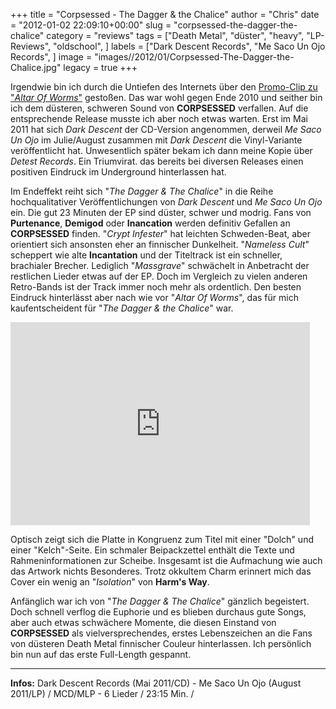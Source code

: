 +++
title = "Corpsessed - The Dagger & the Chalice"
author = "Chris"
date = "2012-01-02 22:09:10+00:00"
slug = "corpsessed-the-dagger-the-chalice"
category = "reviews"
tags = ["Death Metal", "düster", "heavy", "LP-Reviews", "oldschool", ]
labels = ["Dark Descent Records", "Me Saco Un Ojo Records", ]
image = "images//2012/01/Corpsessed-The-Dagger-the-Chalice.jpg"
legacy = true
+++

Irgendwie bin ich durch die Untiefen des Internets über den <a href="http://www.youtube.com/watch?v=4q5ylaZahFU">Promo-Clip zu "_Altar Of Worms_"</a> gestoßen. Das war wohl gegen Ende 2010 und seither bin ich dem düsteren, schweren Sound von **CORPSESSED** verfallen. Auf die entsprechende Release musste ich aber noch etwas warten. Erst im Mai 2011 hat sich _Dark Descent_ der CD-Version angenommen, derweil _Me Saco Un Ojo_ im Julie/August zusammen mit _Dark Descent_ die Vinyl-Variante veröffentlicht hat. Unwesentlich später bekam ich dann meine Kopie über _Detest Records_. Ein Triumvirat. das bereits bei diversen Releases einen positiven Eindruck im Underground hinterlassen hat.

Im Endeffekt reiht sich "_The Dagger & The Chalice_" in die Reihe hochqualitativer Veröffentlichungen von _Dark Descent_ und _Me Saco Un Ojo_ ein. Die gut 23 Minuten der EP sind düster, schwer und modrig. Fans von **Purtenance**, **Demigod** oder **Inancation** werden definitiv Gefallen an **CORPSESSED** finden.
"_Crypt Infester_" hat leichten Schweden-Beat, aber orientiert sich ansonsten eher an finnischer Dunkelheit. "_Nameless Cult_" scheppert wie alte **Incantation** und der Titeltrack ist ein schneller, brachialer Brecher. Lediglich "_Massgrave_" schwächelt in Anbetracht der restlichen Lieder etwas auf der EP. Doch im Vergleich zu vielen anderen Retro-Bands ist der Track immer noch mehr als ordentlich. Den besten Eindruck hinterlässt aber nach wie vor "_Altar Of Worms_", das für mich kaufentscheident für "_The Dagger & the Chalice_" war.

<iframe allowfullscreen="" frameborder="0" height="325" src="http://www.youtube.com/embed/4q5ylaZahFU" width="479"></iframe>

Optisch zeigt sich die Platte in Kongruenz zum Titel mit einer "Dolch" und einer "Kelch"-Seite. Ein schmaler Beipackzettel enthält die Texte und Rahmeninformationen zur Scheibe. Insgesamt ist die Aufmachung wie auch das Artwork nichts Besonderes. Trotz okkultem Charm erinnert mich das Cover ein wenig an "_Isolation_" von **Harm's Way**.

Anfänglich war ich von "_The Dagger & The Chalice_" gänzlich begeistert. Doch schnell verflog die Euphorie und es blieben durchaus gute Songs, aber auch etwas schwächere Momente, die diesen Einstand von **CORPSESSED** als vielversprechendes, erstes Lebenszeichen an die Fans von düsteren Death Metal finnischer Couleur hinterlassen. Ich persönlich bin nun auf das erste Full-Length gespannt.



---
**Infos:**
Dark Descent Records (Mai 2011/CD) - Me Saco Un Ojo (August 2011/LP) / 
MCD/MLP - 6 Lieder / 23:15 Min. / 

